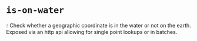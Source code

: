 # `is-on-water`

💧 Check whether a geographic coordinate is in the water or not on the earth. Exposed via an http api allowing for single point lookups or in batches.

